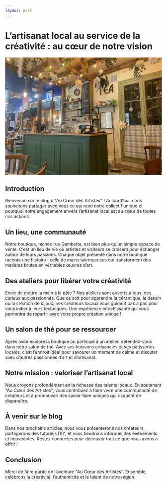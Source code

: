 ```yaml
---
layout: post
---
```


# L’artisanat local au service de la créativité : au cœur de notre vision

![image](/images/hero.webp)

## Introduction

Bienvenue sur le blog d’"Au Cœur des Artistes" ! Aujourd’hui, nous souhaitons partager avec vous ce qui rend notre collectif unique et pourquoi notre engagement envers l’artisanat local est au cœur de toutes nos actions.

## Un lieu, une communauté

Notre boutique, nichée rue Gambetta, est bien plus qu’un simple espace de vente. C’est un lieu de vie où artistes et visiteurs se croisent pour échanger autour de leurs passions. Chaque objet présenté dans notre boutique raconte une histoire : celle de mains talentueuses qui transforment des matières brutes en véritables œuvres d’art.

## Des ateliers pour libérer votre créativité

Envie de mettre la main à la pâte ? Nos ateliers sont ouverts à tous, des curieux aux passionnés. Que ce soit pour apprendre la céramique, le dessin ou la création de bijoux, nos créateurs locaux vous guident pas à pas pour vous initier à leurs techniques. Une expérience enrichissante qui vous permettra de repartir avec votre propre création unique !

## Un salon de thé pour se ressourcer

Après avoir exploré la boutique ou participé à un atelier, détendez-vous dans notre salon de thé. Avec ses boissons artisanales et ses pâtisseries locales, c’est l’endroit idéal pour savourer un moment de calme et discuter avec d’autres passionnés d’art et d’artisanat.

## Notre mission : valoriser l’artisanat local

Nous croyons profondément en la richesse des talents locaux. En soutenant "Au Cœur des Artistes", vous contribuez à faire vivre une communauté de créateurs et à promouvoir des savoir-faire uniques qui risquent de disparaître.

## À venir sur le blog

Dans nos prochains articles, nous vous présenterons nos créateurs, partagerons des tutoriels DIY, et vous tiendrons informés des événements et nouveautés. Restez connectés pour découvrir tout ce que nous avons à offrir !

## Conclusion

Merci de faire partie de l’aventure "Au Cœur des Artistes". Ensemble, célébrons la créativité, l’authenticité et le talent de notre région.